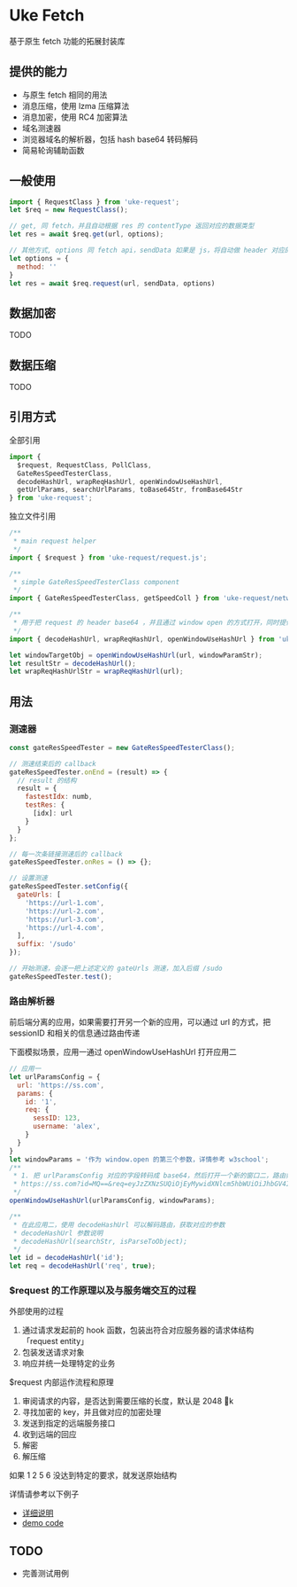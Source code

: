 # Uke Fetch

基于原生 fetch 功能的拓展封装库

## 提供的能力

- 与原生 fetch 相同的用法
- 消息压缩，使用 lzma 压缩算法
- 消息加密，使用 RC4 加密算法
- 域名测速器
- 浏览器域名的解析器，包括 hash base64 转码解码
- 简易轮询辅助函数

## 一般使用

```js
import { RequestClass } from 'uke-request';
let $req = new RequestClass();

// get, 同 fetch，并且自动根据 res 的 contentType 返回对应的数据类型
let res = await $req.get(url, options);

// 其他方式, options 同 fetch api，sendData 如果是 js，将自动做 header 对应的转换
let options = {
  method: ''
}
let res = await $req.request(url, sendData, options)
```

## 数据加密

TODO

## 数据压缩

TODO

## 引用方式

全部引用

```js
import {
  $request, RequestClass, PollClass,
  GateResSpeedTesterClass,
  decodeHashUrl, wrapReqHashUrl, openWindowUseHashUrl,
  getUrlParams, searchUrlParams, toBase64Str, fromBase64Str
} from 'uke-request';
```

独立文件引用

```js
/**
 * main request helper
 */
import { $request } from 'uke-request/request.js';

/**
 * simple GateResSpeedTesterClass component
 */
import { GateResSpeedTesterClass, getSpeedColl } from 'uke-request/network-res-speed-tester.js';

/**
 * 用于把 request 的 header base64 ，并且通过 window open 的方式打开，同时提供获取对应的路由的解密函数
 */
import { decodeHashUrl, wrapReqHashUrl, openWindowUseHashUrl } from 'uke-request/url-hash-helper.js';

let windowTargetObj = openWindowUseHashUrl(url, windowParamStr);
let resultStr = decodeHashUrl();
let wrapReqHashUrlStr = wrapReqHashUrl(url);
```

## 用法

### 测速器

```js
const gateResSpeedTester = new GateResSpeedTesterClass();

// 测速结束后的 callback
gateResSpeedTester.onEnd = (result) => {
  // result 的结构
  result = {
    fastestIdx: numb,
    testRes: {
      [idx]: url
    }
  }
};

// 每一次条链接测速后的 callback
gateResSpeedTester.onRes = () => {};

// 设置测速
gateResSpeedTester.setConfig({
  gateUrls: [
    'https://url-1.com',
    'https://url-2.com',
    'https://url-3.com',
    'https://url-4.com',
  ],
  suffix: '/sudo'
});

// 开始测速，会逐一把上述定义的 gateUrls 测速，加入后缀 /sudo
gateResSpeedTester.test();
```

### 路由解析器

前后端分离的应用，如果需要打开另一个新的应用，可以通过 url 的方式，把 sessionID 和相关的信息通过路由传递

下面模拟场景，应用一通过 openWindowUseHashUrl 打开应用二

```js
// 应用一
let urlParamsConfig = {
  url: 'https://ss.com',
  params: {
    id: '1',
    req: {
      sessID: 123,
      username: 'alex',
    }
  }
}
let windowParams = '作为 window.open 的第三个参数，详情参考 w3school';
/**
 * 1. 把 urlParamsConfig 对应的字段转码成 base64，然后打开一个新的窗口二，路由如下
 * https://ss.com?id=MQ==&req=eyJzZXNzSUQiOjEyMywidXNlcm5hbWUiOiJhbGV4In0=&
 */
openWindowUseHashUrl(urlParamsConfig, windowParams);

/**
 * 在此应用二，使用 decodeHashUrl 可以解码路由，获取对应的参数
 * decodeHashUrl 参数说明
 * decodeHashUrl(searchStr, isParseToObject);
 */
let id = decodeHashUrl('id');
let req = decodeHashUrl('req', true);
```

### $request 的工作原理以及与服务端交互的过程

外部使用的过程

1. 通过请求发起前的 hook 函数，包装出符合对应服务器的请求体结构 「request entity」
2. 包装发送请求对象
3. 响应并统一处理特定的业务

$request 内部运作流程和原理

1. 审阅请求的内容，是否达到需要压缩的长度，默认是 2048 k
2. 寻找加密的 key，并且做对应的加密处理
3. 发送到指定的远端服务接口
4. 收到远端的回应
5. 解密
6. 解压缩

如果 1 2 5 6 没达到特定的要求，就发送原始结构

详情请参考以下例子

- [详细说明](./docs/demo.md)
- [demo code](./demo-req-filter.js)

## TODO

- 完善测试用例
